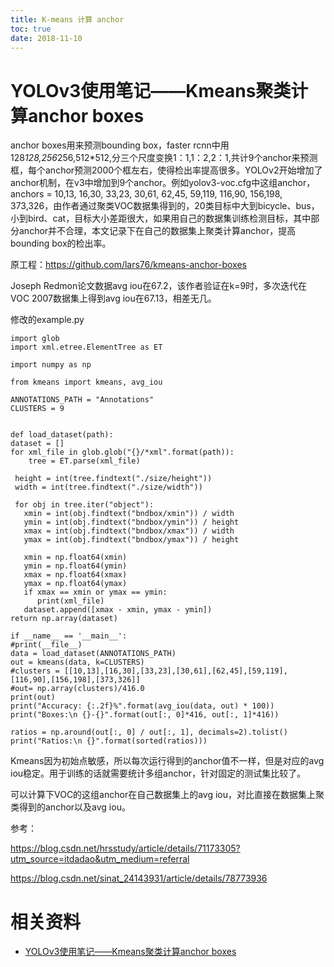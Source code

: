 ```yaml
---
title: K-means 计算 anchor
toc: true
date: 2018-11-10
---
```

# YOLOv3使用笔记——Kmeans聚类计算anchor boxes


anchor boxes用来预测bounding box，faster rcnn中用128*128,256*256,512*512,分三个尺度变换1：1,1：2,2：1,共计9个anchor来预测框，每个anchor预测2000个框左右，使得检出率提高很多。YOLOv2开始增加了anchor机制，在v3中增加到9个anchor。例如yolov3-voc.cfg中这组anchor，anchors = 10,13,  16,30,  33,23,  30,61,  62,45,  59,119,  116,90,  156,198,  373,326，由作者通过聚类VOC数据集得到的，20类目标中大到bicycle、bus，小到bird、cat，目标大小差距很大，如果用自己的数据集训练检测目标，其中部分anchor并不合理，本文记录下在自己的数据集上聚类计算anchor，提高bounding box的检出率。



原工程：https://github.com/lars76/kmeans-anchor-boxes

Joseph Redmon论文数据avg iou在67.2，该作者验证在k=9时，多次迭代在VOC 2007数据集上得到avg iou在67.13，相差无几。



修改的example.py



```
import glob
import xml.etree.ElementTree as ET

import numpy as np

from kmeans import kmeans, avg_iou

ANNOTATIONS_PATH = "Annotations"
CLUSTERS = 9


def load_dataset(path):
dataset = []
for xml_file in glob.glob("{}/*xml".format(path)):
​    tree = ET.parse(xml_file)

 height = int(tree.findtext("./size/height"))
 width = int(tree.findtext("./size/width"))

 for obj in tree.iter("object"):
   xmin = int(obj.findtext("bndbox/xmin")) / width
   ymin = int(obj.findtext("bndbox/ymin")) / height
   xmax = int(obj.findtext("bndbox/xmax")) / width
   ymax = int(obj.findtext("bndbox/ymax")) / height

   xmin = np.float64(xmin)
   ymin = np.float64(ymin)
   xmax = np.float64(xmax)
   ymax = np.float64(ymax)
   if xmax == xmin or ymax == ymin:
      print(xml_file)
   dataset.append([xmax - xmin, ymax - ymin])
return np.array(dataset)

if __name__ == '__main__':
#print(__file__)
data = load_dataset(ANNOTATIONS_PATH)
out = kmeans(data, k=CLUSTERS)
#clusters = [[10,13],[16,30],[33,23],[30,61],[62,45],[59,119],[116,90],[156,198],[373,326]]
#out= np.array(clusters)/416.0
print(out)
print("Accuracy: {:.2f}%".format(avg_iou(data, out) * 100))
print("Boxes:\n {}-{}".format(out[:, 0]*416, out[:, 1]*416))

ratios = np.around(out[:, 0] / out[:, 1], decimals=2).tolist()
print("Ratios:\n {}".format(sorted(ratios)))
```

Kmeans因为初始点敏感，所以每次运行得到的anchor值不一样，但是对应的avg iou稳定。用于训练的话就需要统计多组anchor，针对固定的测试集比较了。

可以计算下VOC的这组anchor在自己数据集上的avg iou，对比直接在数据集上聚类得到的anchor以及avg iou。





参考：

https://blog.csdn.net/hrsstudy/article/details/71173305?utm_source=itdadao&utm_medium=referral

https://blog.csdn.net/sinat_24143931/article/details/78773936


# 相关资料


- [YOLOv3使用笔记——Kmeans聚类计算anchor boxes](https://blog.csdn.net/cgt19910923/article/details/82154401)
